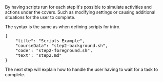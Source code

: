 By having scripts run for each step it's possible to simulate activities and actions under the covers. Such as modifying settings or causing additional situations for the user to complete.

The syntax is the same as when defining scripts for intro.

<pre>
{
    "title": "Scripts Example",
    "courseData": "step2-background.sh",
    "code": "step2-foreground.sh",
    "text": "step2.md"
}
</pre>

The next step will explain how to handle the user having to wait for a task to complete.
